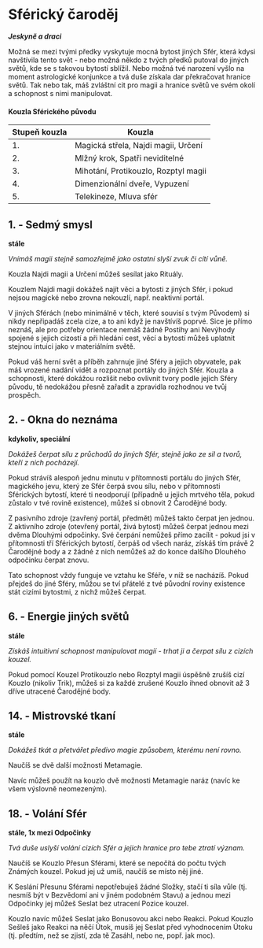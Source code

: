 # Sférický čaroděj

***Jeskyně a draci***

Možná se mezi tvými předky vyskytuje mocná bytost jiných Sfér, která kdysi navštívila tento svět - nebo možná někdo z tvých předků putoval do jiných světů, kde se s takovou bytostí sblížil. Nebo možná tvé narození vyšlo na moment astrologické konjunkce a tvá duše získala dar
překračovat hranice světů. Tak nebo tak, máš zvláštní cit pro magii a hranice světů ve svém okolí a schopnost s nimi manipulovat.

#### Kouzla Sférického původu

| Stupeň kouzla | Kouzla |
| --- | --- |
| 1. | Magická střela, Najdi magii, Určení |
| 2. | Mlžný krok, Spatři neviditelné |
| 3. | Mihotání, Protikouzlo, Rozptyl magii |
| 4. | Dimenzionální dveře, Vypuzení |
| 5. | Telekineze, Mluva sfér |

## 1. - Sedmý smysl

**stále**

*Vnímáš magii stejně samozřejmě jako ostatní slyší zvuk či cítí vůně.*

Kouzla Najdi magii a Určení můžeš sesílat jako Rituály.

Kouzlem Najdi magii dokážeš najít věci a bytosti z jiných Sfér, i pokud nejsou magické nebo zrovna nekouzlí, např. neaktivní portál.

V jiných Sférách (nebo minimálně v těch, které souvisí s tvým Původem) si nikdy nepřipadáš zcela cize, a to ani když je navštívíš poprvé. Sice je přímo neznáš, ale pro potřeby orientace nemáš žádné Postihy ani Nevýhody spojené s jejich cizostí a při hledání cest, věcí a bytostí můžeš uplatnit stejnou intuici jako v materiálním světě.

Pokud váš herní svět a příběh zahrnuje jiné Sféry a jejich obyvatele, pak máš vrozené nadání vidět a rozpoznat portály do jiných Sfér. Kouzla a schopnosti, které dokážou rozlišit nebo ovlivnit tvory podle jejich Sféry původu, tě nedokážou přesně zařadit a zpravidla rozhodnou ve tvůj prospěch.

## 2. - Okna do neznáma

**kdykoliv, speciální**

*Dokážeš čerpat sílu z průchodů do jiných Sfér, stejně jako ze sil a tvorů, kteří z nich pocházejí.*

Pokud strávíš alespoň jednu minutu v přítomnosti portálu do jiných Sfér, magického jevu, který ze Sfér čerpá svou sílu, nebo v přítomnosti Sférických bytostí, které ti neodporují (případně u jejich mrtvého těla, pokud zůstalo v tvé rovině existence), můžeš si obnovit 2 Čarodějné body. 

Z pasivního zdroje (zavřený portál, předmět) můžeš takto čerpat jen jednou. Z aktivního zdroje (otevřený portál, živá bytost) můžeš čerpat jednou mezi dvěma Dlouhými odpočinky. Své čerpání nemůžeš přímo zacílit - pokud jsi v přítomnosti tří Sférických bytostí, čerpáš od všech naráz, získáš tím právě 2 Čarodějné body a z žádné z nich nemůžeš až do konce dalšího Dlouhého odpočinku čerpat znovu.

Tato schopnost vždy funguje ve vztahu ke Sféře, v níž se nacházíš. Pokud přejdeš do jiné Sféry, můžou se tví přátelé z tvé původní roviny existence stát cizími bytostmi, z nichž můžeš čerpat.

## 6. - Energie jiných světů

**stále**

*Získáš intuitivní schopnost manipulovat magií - trhat ji a čerpat sílu z cizích kouzel.*

Pokud pomocí Kouzel Protikouzlo nebo Rozptyl magii úspěšně zrušíš cizí Kouzlo (nikoliv Trik), můžeš si za každé zrušené Kouzlo ihned obnovit až 3 dříve utracené Čarodějné body.

## 14. - Mistrovské tkaní

**stále**

*Dokážeš tkát a přetvářet předivo magie způsobem, kterému není rovno.*

Naučíš se dvě další možnosti Metamagie.

Navíc můžeš použít na kouzlo dvě možnosti Metamagie naráz (navíc ke všem výslovně neomezeným).

## 18. - Volání Sfér

**stále, 1x mezi Odpočinky**

*Tvá duše uslyší volání cizích Sfér a jejich hranice pro tebe ztratí význam.*

Naučíš se Kouzlo Přesun Sférami, které se nepočítá do počtu tvých Známých kouzel. Pokud jej už umíš, naučíš se místo něj jiné.

K Seslání Přesunu Sférami nepotřebuješ žádné Složky, stačí ti síla vůle (tj. nesmíš být v Bezvědomí ani v jiném podobném Stavu) a jednou mezi Odpočinky jej můžeš Seslat bez utracení Pozice kouzel.

Kouzlo navíc můžeš Seslat jako Bonusovou akci nebo Reakci. Pokud Kouzlo Sešleš jako Reakci na něčí Útok, musíš jej Seslat před vyhodnocením Útoku (tj. předtím, než se zjistí, zda tě Zasáhl, nebo ne, popř. jak moc).
